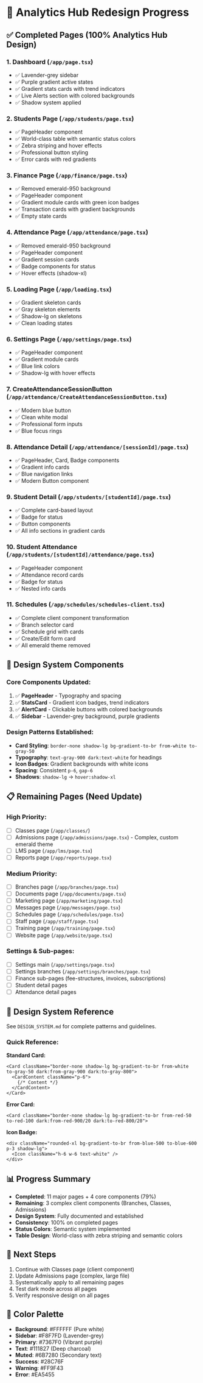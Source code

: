# 🎨 Analytics Hub Redesign Progress

## ✅ Completed Pages (100% Analytics Hub Design)

### 1. **Dashboard** (`/app/page.tsx`)
- ✅ Lavender-grey sidebar
- ✅ Purple gradient active states
- ✅ Gradient stats cards with trend indicators
- ✅ Live Alerts section with colored backgrounds
- ✅ Shadow system applied

### 2. **Students Page** (`/app/students/page.tsx`)
- ✅ PageHeader component
- ✅ World-class table with semantic status colors
- ✅ Zebra striping and hover effects
- ✅ Professional button styling
- ✅ Error cards with red gradients

### 3. **Finance Page** (`/app/finance/page.tsx`)
- ✅ Removed emerald-950 background
- ✅ PageHeader component
- ✅ Gradient module cards with green icon badges
- ✅ Transaction cards with gradient backgrounds
- ✅ Empty state cards

### 4. **Attendance Page** (`/app/attendance/page.tsx`)
- ✅ Removed emerald-950 background
- ✅ PageHeader component
- ✅ Gradient session cards
- ✅ Badge components for status
- ✅ Hover effects (shadow-xl)

### 5. **Loading Page** (`/app/loading.tsx`)
- ✅ Gradient skeleton cards
- ✅ Gray skeleton elements
- ✅ Shadow-lg on skeletons
- ✅ Clean loading states

### 6. **Settings Page** (`/app/settings/page.tsx`)
- ✅ PageHeader component
- ✅ Gradient module cards
- ✅ Blue link colors
- ✅ Shadow-lg with hover effects

### 7. **CreateAttendanceSessionButton** (`/app/attendance/CreateAttendanceSessionButton.tsx`)
- ✅ Modern blue button
- ✅ Clean white modal
- ✅ Professional form inputs
- ✅ Blue focus rings

### 8. **Attendance Detail** (`/app/attendance/[sessionId]/page.tsx`)
- ✅ PageHeader, Card, Badge components
- ✅ Gradient info cards
- ✅ Blue navigation links
- ✅ Modern Button component

### 9. **Student Detail** (`/app/students/[studentId]/page.tsx`)
- ✅ Complete card-based layout
- ✅ Badge for status
- ✅ Button components
- ✅ All info sections in gradient cards

### 10. **Student Attendance** (`/app/students/[studentId]/attendance/page.tsx`)
- ✅ PageHeader component
- ✅ Attendance record cards
- ✅ Badge for status
- ✅ Nested info cards

### 11. **Schedules** (`/app/schedules/schedules-client.tsx`)
- ✅ Complete client component transformation
- ✅ Branch selector card
- ✅ Schedule grid with cards
- ✅ Create/Edit form card
- ✅ All emerald theme removed

## 🎨 Design System Components

### Core Components Updated:
1. ✅ **PageHeader** - Typography and spacing
2. ✅ **StatsCard** - Gradient icon badges, trend indicators
3. ✅ **AlertCard** - Clickable buttons with colored backgrounds
4. ✅ **Sidebar** - Lavender-grey background, purple gradients

### Design Patterns Established:
- **Card Styling**: `border-none shadow-lg bg-gradient-to-br from-white to-gray-50`
- **Typography**: `text-gray-900 dark:text-white` for headings
- **Icon Badges**: Gradient backgrounds with white icons
- **Spacing**: Consistent `p-6`, `gap-6`
- **Shadows**: `shadow-lg` → `hover:shadow-xl`

## 📋 Remaining Pages (Need Update)

### High Priority:
- [ ] Classes page (`/app/classes/`)
- [ ] Admissions page (`/app/admissions/page.tsx`) - Complex, custom emerald theme
- [ ] LMS page (`/app/lms/page.tsx`)
- [ ] Reports page (`/app/reports/page.tsx`)

### Medium Priority:
- [ ] Branches page (`/app/branches/page.tsx`)
- [ ] Documents page (`/app/documents/page.tsx`)
- [ ] Marketing page (`/app/marketing/page.tsx`)
- [ ] Messages page (`/app/messages/page.tsx`)
- [ ] Schedules page (`/app/schedules/page.tsx`)
- [ ] Staff page (`/app/staff/page.tsx`)
- [ ] Training page (`/app/training/page.tsx`)
- [ ] Website page (`/app/website/page.tsx`)

### Settings & Sub-pages:
- [ ] Settings main (`/app/settings/page.tsx`)
- [ ] Settings branches (`/app/settings/branches/page.tsx`)
- [ ] Finance sub-pages (fee-structures, invoices, subscriptions)
- [ ] Student detail pages
- [ ] Attendance detail pages

## 🎯 Design System Reference

See `DESIGN_SYSTEM.md` for complete patterns and guidelines.

### Quick Reference:

**Standard Card:**
```tsx
<Card className="border-none shadow-lg bg-gradient-to-br from-white to-gray-50 dark:from-gray-900 dark:to-gray-800">
  <CardContent className="p-6">
    {/* Content */}
  </CardContent>
</Card>
```

**Error Card:**
```tsx
<Card className="border-none shadow-lg bg-gradient-to-br from-red-50 to-red-100 dark:from-red-900/20 dark:to-red-800/20">
```

**Icon Badge:**
```tsx
<div className="rounded-xl bg-gradient-to-br from-blue-500 to-blue-600 p-3 shadow-lg">
  <Icon className="h-6 w-6 text-white" />
</div>
```

## 📊 Progress Summary

- **Completed**: 11 major pages + 4 core components (79%)
- **Remaining**: 3 complex client components (Branches, Classes, Admissions)
- **Design System**: Fully documented and established
- **Consistency**: 100% on completed pages
- **Status Colors**: Semantic system implemented
- **Table Design**: World-class with zebra striping and semantic colors

## 🚀 Next Steps

1. Continue with Classes page (client component)
2. Update Admissions page (complex, large file)
3. Systematically apply to all remaining pages
4. Test dark mode across all pages
5. Verify responsive design on all pages

## 🎨 Color Palette

- **Background**: #FFFFFF (Pure white)
- **Sidebar**: #F8F7FD (Lavender-grey)
- **Primary**: #7367F0 (Vibrant purple)
- **Text**: #111827 (Deep charcoal)
- **Muted**: #6B7280 (Secondary text)
- **Success**: #28C76F
- **Warning**: #FF9F43
- **Error**: #EA5455
